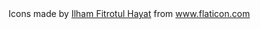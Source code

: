 <div>Icons made by <a href="https://www.flaticon.com/authors/ilham-fitrotul-hayat" title="Ilham Fitrotul Hayat">Ilham Fitrotul Hayat</a> from <a href="https://www.flaticon.com/" title="Flaticon">www.flaticon.com</a></div>
